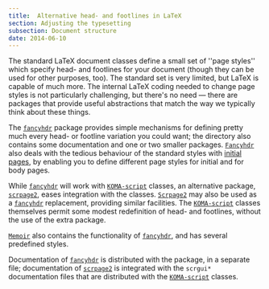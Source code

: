 ```yaml
---
title:  Alternative head- and footlines in LaTeX
section: Adjusting the typesetting
subsection: Document structure
date: 2014-06-10
---
```


The standard LaTeX document classes define a small set of ''page
styles'' which specify head- and footlines for your document (though
they can be used for other purposes, too).  The standard set is very
limited, but LaTeX is capable of much more.  The internal
LaTeX coding needed to change page styles is not particularly
challenging, but there's no need&nbsp;&mdash; there are packages that provide
useful abstractions that match the way we typically think about these
things.

The [`fancyhdr`](https://ctan.org/pkg/fancyhdr) package provides
simple mechanisms for defining pretty much every head- or footline
variation you could want; the directory also contains some
documentation and one or two smaller packages.  [`Fancyhdr`](https://ctan.org/pkg/Fancyhdr) 
also deals with the tedious behaviour of the standard styles with
[initial pages](FAQ-nopageno.md), by enabling you to define
different page styles for initial and for body pages.

While [`fancyhdr`](https://ctan.org/pkg/fancyhdr) will work with [`KOMA-script`](https://ctan.org/pkg/KOMA-script) classes,
an alternative package, [`scrpage2`](https://ctan.org/pkg/scrpage2), eases integration with the
classes.  [`Scrpage2`](https://ctan.org/pkg/Scrpage2) may also be used as a [`fancyhdr`](https://ctan.org/pkg/fancyhdr)
replacement, providing similar facilities.  The [`KOMA-script`](https://ctan.org/pkg/KOMA-script)
classes themselves permit some modest redefinition of head- and
footlines, without the use of the extra package.

[`Memoir`](https://ctan.org/pkg/Memoir) also contains the functionality of [`fancyhdr`](https://ctan.org/pkg/fancyhdr),
and has several predefined styles.

Documentation of [`fancyhdr`](https://ctan.org/pkg/fancyhdr) is distributed with the package,
in a separate file; documentation of [`scrpage2`](https://ctan.org/pkg/scrpage2) is integrated
with the `scrgui*` documentation files that are distributed with
the [`KOMA-script`](https://ctan.org/pkg/KOMA-script) classes.

